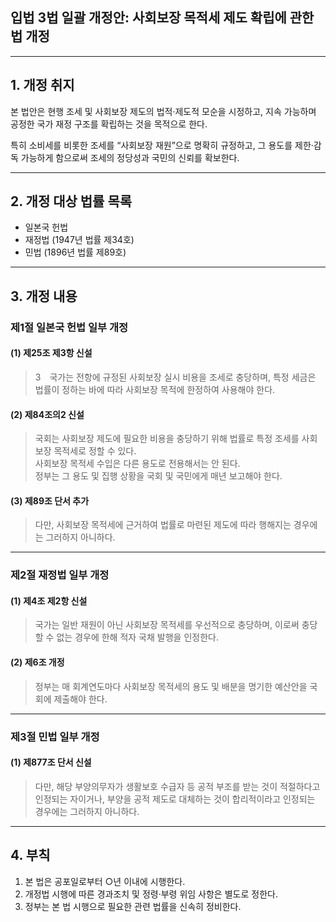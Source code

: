 ## 입법 3법 일괄 개정안: 사회보장 목적세 제도 확립에 관한 법 개정

---

## 1. 개정 취지

본 법안은 현행 조세 및 사회보장 제도의 법적·제도적 모순을 시정하고, 지속 가능하며 공정한 국가 재정 구조를 확립하는 것을 목적으로 한다.  

특히 소비세를 비롯한 조세를 “사회보장 재원”으로 명확히 규정하고, 그 용도를 제한·감독 가능하게 함으로써 조세의 정당성과 국민의 신뢰를 확보한다.

---

## 2. 개정 대상 법률 목록

- 일본국 헌법  
- 재정법 (1947년 법률 제34호)  
- 민법 (1896년 법률 제89호)  

---

## 3. 개정 내용

### 제1절 일본국 헌법 일부 개정

#### (1) 제25조 제3항 신설

> 3　국가는 전항에 규정된 사회보장 실시 비용을 조세로 충당하며, 특정 세금은 법률이 정하는 바에 따라 사회보장 목적에 한정하여 사용해야 한다.  

#### (2) 제84조의2 신설

> 국회는 사회보장 제도에 필요한 비용을 충당하기 위해 법률로 특정 조세를 사회보장 목적세로 정할 수 있다.  
> 사회보장 목적세 수입은 다른 용도로 전용해서는 안 된다.  
> 정부는 그 용도 및 집행 상황을 국회 및 국민에게 매년 보고해야 한다.  

#### (3) 제89조 단서 추가

> 다만, 사회보장 목적세에 근거하여 법률로 마련된 제도에 따라 행해지는 경우에는 그러하지 아니하다.  

---

### 제2절 재정법 일부 개정

#### (1) 제4조 제2항 신설

> 국가는 일반 재원이 아닌 사회보장 목적세를 우선적으로 충당하며, 이로써 충당할 수 없는 경우에 한해 적자 국채 발행을 인정한다.  

#### (2) 제6조 개정

> 정부는 매 회계연도마다 사회보장 목적세의 용도 및 배분을 명기한 예산안을 국회에 제출해야 한다.  

---

### 제3절 민법 일부 개정

#### (1) 제877조 단서 신설

> 다만, 해당 부양의무자가 생활보호 수급자 등 공적 부조를 받는 것이 적절하다고 인정되는 자이거나, 부양을 공적 제도로 대체하는 것이 합리적이라고 인정되는 경우에는 그러하지 아니하다.  

---

## 4. 부칙

1. 본 법은 공포일로부터 ○년 이내에 시행한다.  
2. 개정법 시행에 따른 경과조치 및 정령·부령 위임 사항은 별도로 정한다.  
3. 정부는 본 법 시행으로 필요한 관련 법률을 신속히 정비한다.  
